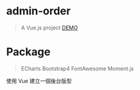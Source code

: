 # admin-order

> A Vue.js project
> [DEMO](https://wan-zhen.github.io/admin-order/dist)


# Package
> ECharts
> Bootstrap4
> FontAwesome
> Moment.js

使用 Vue 建立一個後台版型
